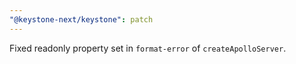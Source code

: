 ```yaml
---
"@keystone-next/keystone": patch
---
```


Fixed readonly property set in `format-error` of `createApolloServer`.
